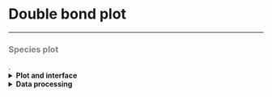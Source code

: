 Double bond plot
=======================
---
<h3 style="color:gray">Species plot</h3>.  

<details>
<summary><b> Plot and interface </b></summary>

Plot comparing samples based on their lipid species.  
1. **Select data table.**  
Select the data to be used for comparison among the following: *Filtered data table*, *Class normalised data table*, *Total normalised data table*
2. **Select group column.**  
Select a column from the metadata table containing the groups to compare.  
3. **Select group(s).**  
Select one or multiple groups to compare.  
4. **Select lipid class.**  
Select the lipid class to visualise the comparison.  
5. **Select function.**  
Select the way the average value from each group should be calculated, either median or mean (median by default, recommended).  
6. **Coloring slider.**  
Slider displaying a range of Log2(Fold change) values. Values inside the range will be excluded. Generally a -1 to +1 range is used.  
7. **Size slider.**  
Slider displaying a range of -Log10(BH(p-value)) values. Valudes inside the range will be kept.  
8. **Download button.**  
Downloads to CSV the *Double bonds table*.  

This representation has three versions depending on the number of groups selected: one, two, or more.  

**Single group:**  
Simple representation of the lipids from the selected class in that group. The size of the markers is relative to the median value for that lipid in the group. Sliders are deactivated in this version.  

<img src="./img/visualise_lips_dbplot__single_1.png" width="49%">
<img src="./img/visualise_lips_dbplot__single_2.png" width="49%">

**Two groups:**  
Comparison of the species composition between the two groups by highlighting the fold change and p-values on the double bonds and carbon counts. The markers, representing individual lipid species, are coloured according to Log2(Fold change) in blue and red. This means markers coloured in red (>0) are detected in higher quantities in the second group, and markers coloured in blue (<0) are detected in higher quantities in the first group. Their size is relative to -Log10(BH(p-value)) meaning that the bigger the marker, the more significant that lipid is (low p-value).  
Sliders allow a better exploration of the data, especially when markers are stacked. Hovering on the marker displays the associated values: Log2(Fold change) and -Log10(BH(p-value)).  

<img src="./img/visualise_lips_dbplot_double_1.png" width="49%">
<img src="./img/visualise_lips_dbplot_double_2.png" width="49%">

**More groups:**  
*Available in upcoming updates*.  
Compares all groups to a reference group using the same methods as in the Two groups version (fold change and p-value).  


</details>

<details>
<summary><b> Data processing </b></summary>

**Tables used:** {*Filtered data table*, *Class normalised data table*, *Total normalised data table*}, *Filtered feature table*.  
Samples of the two groups are selected and for each feature in the *Filtered feature table*, p-values and fold changes are calculated using one of the selected tables. Features absent from both groups are removed prior to processing.  
  
The fold change is calculated from the selected data table (one of *Filtered data table*, *Class normalised data table*, *Total normalised data table*) using the median value of the second group divided by the median value of the first group, ignoring missing values. In case of groups containing only missing values: 
- First group contains only NAs (denominator), the fold change is set to slightly above the maximum fold change, i.e. 1.01 x max fold change (high value divided by low value).  
- Second group contains only NAs (numerator), the fold change is set to slighlty below the minimum fold change, i.e. 0.99 x min fold change (low value divided by high value).  
  
In the case of medians being 0:  
- Denominator median is 0, fold change becomes Inf. Inf is set to slightly above the maximum fold change, i.e. 1.01 x max fold change (high value divided by low value).  
- Nominator median is 0, fold change becomes 0. 0s are replaced to a value slighlty below the minimum fold change, i.e. 0.99 x min fold change (low value divided by high value).  
- Both nominator and denominator are 0, fold change becomes NA. These are set to 1.  

The p-value is calculated using a Wilcoxon test on the z-scored table (one of *Filtered data table*, *Class normalised data table*, *Total normalised data table*) between group 1 and group 2 for a given feature. In case of groups containing only NAs:  
- One group contains only NAs, the p-value is set to slightly below the minimum p-value, i.e. 0.99 x min p-value (low values compared to high values).  

The p-value is then adjusted using the Benjamini-Hochberg procedure.  

The *Double bonds table* is then produced from the *Filtered feature table* (containing feature metadata) and adding log2(fold change) and -log10(BH(p-value)).    
</details>


